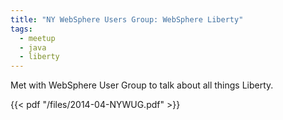 ```yaml
---
title: "NY WebSphere Users Group: WebSphere Liberty"
tags:
  - meetup
  - java
  - liberty
---
```

Met with WebSphere User Group to talk about all things Liberty.

{{< pdf "/files/2014-04-NYWUG.pdf" >}}